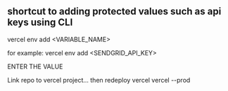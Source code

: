 ## shortcut to adding protected values such as api keys using CLI

vercel env add <VARIABLE_NAME> <ENVIRONMENT>

for example:
vercel env add <SENDGRID_API_KEY> <production>

ENTER THE VALUE 

Link repo to vercel project... then redeploy
vercel
vercel --prod

